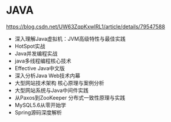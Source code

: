 # JAVA

<https://blog.csdn.net/UW63ZqpKxwlRL1/article/details/79547588>


- 深入理解Java虚拟机：JVM高级特性与最佳实践
- HotSpot实战
- Java并发编程实战
- java多线程编程核心技术
- Effective Java中文版
- 深入分析Java Web技术内幕
- 大型网站技术架构 核心原理与案例分析
- 大型网站系统与Java中间件实践
- 从Paxos到ZooKeeper 分布式一致性原理与实践
- MySQL5.6从零开始学
- Spring源码深度解析